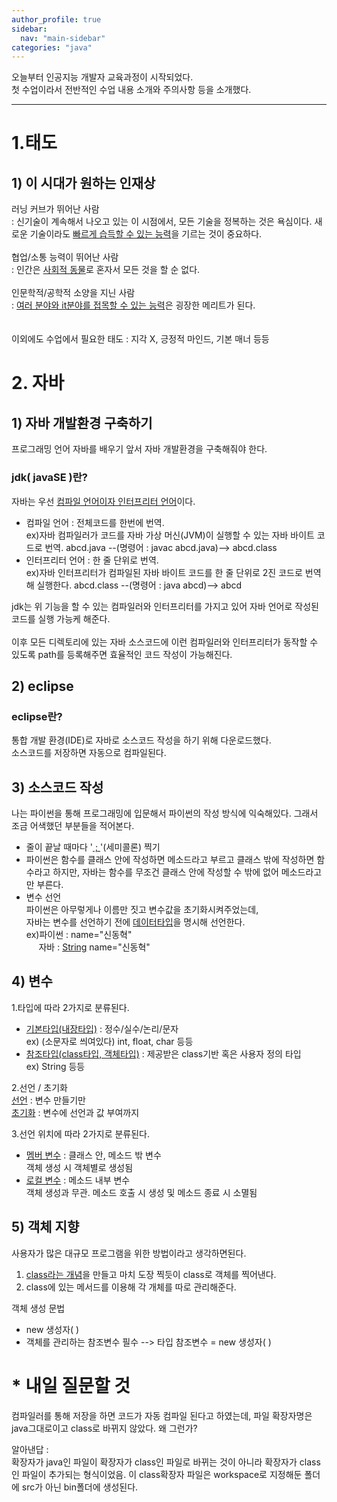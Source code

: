 ```yaml
---
author_profile: true
sidebar:
  nav: "main-sidebar"
categories: "java"
---
```


오늘부터 인공지능 개발자 교육과정이 시작되었다.   
첫 수업이라서 전반적인 수업 내용 소개와 주의사항 등을 소개했다.
***

# 1.태도
## 1) 이 시대가 원하는 인재상   
러닝 커브가 뛰어난 사람   
: 신기술이 계속해서 나오고 있는 이 시점에서, 모든 기술을 정복하는 것은 욕심이다. 새로운 기술이라도 <u>빠르게 습득할 수 있는 능력</u>을 기르는 것이 중요하다.   
</br>
협업/소통 능력이 뛰어난 사람   
: 인간은 <u>사회적 동물</u>로 혼자서 모든 것을 할 순 없다.   
</br>
인문학적/공학적 소양을 지닌 사람   
: <u>여러 분야와 it분야를 접목할 수 있는 능력</u>은 굉장한 메리트가 된다.   
</br>
</br>
이외에도 수업에서 필요한 태도 : 지각 X, 긍정적 마인드, 기본 매너 등등   

# 2. 자바
## 1) 자바 개발환경 구축하기
프로그래밍 언어 자바를 배우기 앞서 자바 개발환경을 구축해줘야 한다.

### jdk( javaSE )란?
자바는 우선 <u>컴파일 언어이자 인터프리터 언어</u>이다.   
- 컴파일 언어 : 전체코드를 한번에 번역.   
ex)자바 컴파일러가 코드를 자바 가상 머신(JVM)이 실행할 수 있는 자바 바이트 코드로 번역. abcd.java --(명령어 : javac abcd.java)--> abcd.class  
- 인터프리터 언어 : 한 줄 단위로 번역.   
ex)자바 인터프리터가 컴파일된 자바 바이트 코드를 한 줄 단위로 2진 코드로 번역해 실행한다. abcd.class --(명령어 : java abcd)--> abcd   

jdk는 위 기능을 할 수 있는 컴파일러와 인터프리터를 가지고 있어 자바 언어로 작성된 코드를 실행 가능케 해준다.   
</br>
이후 모든 디렉토리에 있는 자바 소스코드에 이런 컴파일러와 인터프리터가 동작할 수 있도록 path를 등록해주면 효율적인 코드 작성이 가능해진다.   

## 2) eclipse
### eclipse란?
통합 개발 환경(IDE)로 자바로 소스코드 작성을 하기 위해 다운로드했다.   
소스코드를 저장하면 자동으로 컴파일된다.
## 3) 소스코드 작성
나는 파이썬을 통해 프로그래밍에 입문해서 파이썬의 작성 방식에 익숙해있다. 그래서 조금 어색했던 부분들을 적어본다.   
- 줄이 끝날 때마다 '<u> ; </u>'(세미콜론) 찍기   
- 파이썬은 함수를 클래스 안에 작성하면 메소드라고 부르고 클래스 밖에 작성하면 함수라고 하지만, 자바는 함수를 무조건 클래스 안에 작성할 수 밖에 없어 메소드라고만 부른다.   
- 변수 선언   
파이썬은 아무렇게나 이름만 짓고 변수값을 초기화시켜주었는데,    
자바는 변수를 선언하기 전에 <u>데이터타입</u>을 명시해 선언한다.     
ex)파이썬 : name="신동혁"    
&nbsp;&nbsp;&nbsp;&nbsp;&nbsp;자바 : <u>String</u> name="신동혁"    


## 4) 변수   
1.타입에 따라 2가지로 분류된다.
- <u>기본타입(내장타입)</u> : 정수/실수/논리/문자  
ex) (소문자로 씌여있다)  int, float, char 등등
- <u>참조타입(class타입, 객체타입)</u> : 제공받은 class기반 혹은 사용자 정의 타입    
ex) String 등등   
   

2.선언 / 초기화   
<u>선언</u> : 변수 만들기만   
<u>초기화</u> : 변수에 선언과 값 부여까지   

3.선언 위치에 따라 2가지로 분류된다.
- <u>멤버 변수</u> : 클래스 안, 메소드 밖 변수    
객체 생성 시 객체별로 생성됨
- <u>로컬 변수</u> : 메소드 내부 변수    
객체 생성과 무관. 메소드 호출 시 생성 및 메소드 종료 시 소멸됨

## 5) 객체 지향
사용자가 많은 대규모 프로그램을 위한 방법이라고 생각하면된다.   
1. <u>class라는 개념</u>을 만들고 마치 도장 찍듯이 class로 객체를 찍어낸다.
2. class에 있는 메서드를 이용해 각 개체를 따로 관리해준다.   

객체 생성 문법   
- new 생성자( )
- 객체를 관리하는 참조변수 필수 --> 타입 참조변수 = new 생성자( )






# * 내일 질문할 것
컴파일러를 통해 저장을 하면 코드가 자동 컴파일 된다고 하였는데, 파일 확장자명은 java그대로이고 class로 바뀌지 않았다. 왜 그런가?

알아낸답 :    
확장자가 java인 파일이 확장자가 class인 파일로 바뀌는 것이 아니라 확장자가 class인 파일이 추가되는 형식이었음. 이 class확장자 파일은 workspace로 지정해둔 폴더에 src가 아닌 bin폴더에 생성된다. 
